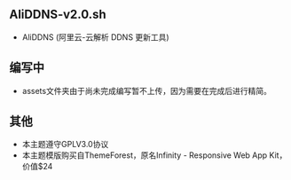 ## AliDDNS-v2.0.sh
* AliDDNS (阿里云-云解析 DDNS 更新工具)

## 编写中
* assets文件夹由于尚未完成编写暂不上传，因为需要在完成后进行精简。

## 其他
* 本主题遵守GPLV3.0协议
* 本主题模版购买自ThemeForest，原名Infinity - Responsive Web App Kit，价值$24
